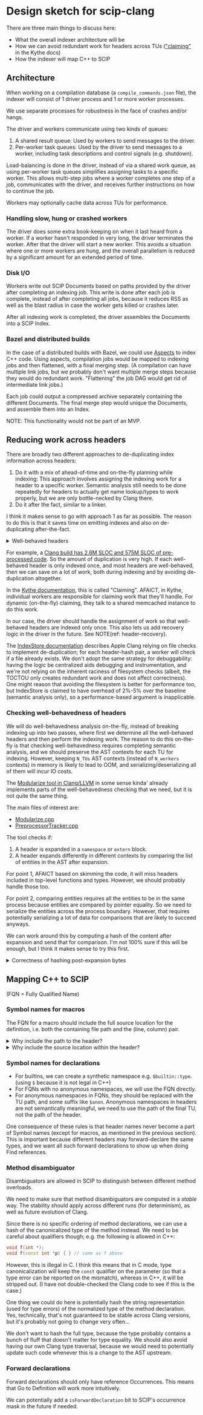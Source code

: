 # Design sketch for scip-clang

There are three main things to discuss here:
- What the overall indexer architecture will be
- How we can avoid redundant work for headers across TUs
  (["claiming"](https://github.com/kythe/kythe/blob/master/kythe/cxx/indexer/cxx/claiming.md)
  in the Kythe docs)
- How the indexer will map C++ to SCIP

## Architecture

When working on a compilation database (a `compile_commands.json` file),
the indexer will consist of 1 driver process
and 1 or more worker processes.

We use separate processes for robustness in the face
of crashes and/or hangs.

The driver and workers communicate using two kinds of queues:
1. A shared result queue: Used by workers to send messages to the driver.
2. Per-worker task queues: Used by the driver to send messages to a worker,
   including task descriptions and control signals (e.g. shutdown).

Load-balancing is done in the driver,
instead of via a shared work queue,
as using per-worker task queues
simplifies assigning tasks to a specific worker.
This allows multi-step jobs where
a worker completes one step of a job,
communicates with the driver,
and receives further instructions
on how to continue the job.

Workers may optionally cache data across TUs for performance.

### Handling slow, hung or crashed workers

The driver does some extra book-keeping
on when it last heard from a worker.
If a worker hasn't responded in very long,
the driver terminates the worker.
After that the driver will start a new worker.
This avoids a situation where one or more workers are hung,
and the overall parallelism is reduced
by a significant amount for an extended period of time.

### Disk I/O

Workers write out SCIP Documents based on paths
provided by the driver after completing an indexing job.
This write is done after each job is complete,
instead of after completing all jobs,
because it reduces RSS as well as the blast radius
in case the worker gets killed or crashes later.

After all indexing work is completed, the driver
assembles the Documents into a SCIP Index.

### Bazel and distributed builds

In the case of a distributed builds with Bazel,
we could use [Aspects](https://bazel.build/extending/aspects)
to index C++ code. Using aspects, compilation
jobs would be mapped to indexing jobs
and then flattened, with a final merging step.
(A compilation can have multiple link jobs,
but we probably don't want multiple merge steps
because they would do redundant work.
"Flattening" the job DAG would get rid of
intermediate link jobs.)

Each job could output a compressed archive
separately containing the different Documents.
The final merge step would unique the Documents,
and assemble them into an Index.

NOTE: This functionality would not be part of an MVP.

## Reducing work across headers

There are broadly two different approaches to de-duplicating
index information across headers:
1. Do it with a mix of ahead-of-time and on-the-fly planning
   while indexing: This approach involves assigning the indexing
   work for a header to a specific worker.
   Semantic analysis still needs to be done repeatedly for
   headers to actually get name lookup/types to work properly,
   but we are only bottle-necked by Clang there.
2. Do it after the fact, similar to a linker.

I think it makes sense to go with approach 1 as far as possible.
The reason to do this is that it saves time on emitting
indexes and also on de-duplicating after-the-fact.

<details>
<summary>Well-behaved headers</summary>

Headers can be divided into two types:
1. Headers that expand the same way in different contexts
   (modulo header guard optimization) and are only `#include`d
   in a top-level context (i.e. not inside a function/type etc.).
2. Headers that expand differently in different contexts,
   or are `#included`d in a non-top-level context.

I'm going to call the first type of headers "well-behaved".

For well-behaved headers, it is sufficient to emit a SCIP Document
only once, from any TU that includes the header.

For ill-behaved headers, they need to have multiple SCIP Documents
which are aggregated.
</details>

For example, a [Clang build
has 2.6M SLOC and 575M SLOC of pre-processed code](https://github.com/sourcegraph/sourcegraph/issues/42280#issuecomment-1342500849).
So the amount of duplication is very high.
If each well-behaved header is only indexed once,
and most headers are well-behaved, then we can
save on a lot of work, both during indexing
and by avoiding de-duplication altogether.

In the [Kythe documentation](https://github.com/kythe/kythe/blob/master/kythe/cxx/indexer/cxx/claiming.md),
this is called "Claiming". AFAICT, in Kythe,
individual workers are responsible for claiming
work that they'll handle. For dynamic (on-the-fly)
claiming, they talk to a shared memcached instance
to do this work.

In our case, the driver should handle the assignment
of work so that well-behaved headers are indexed only once.
This also lets us add recovery logic in the driver in
the future. See NOTE(ref: header-recovery).

The [IndexStore documentation](https://docs.google.com/document/d/1cH2sTpgSnJZCkZtJl1aY-rzy4uGPcrI-6RrUpdATO2Q/)
describes Apple Clang relying on file checks
to implement de-duplication;
for each header-hash pair, a worker will check
if a file already exists. We don't adopt the same
strategy for debuggability:
having the logic be centralized aids debugging
and instrumentation, and we're not relying on the
inherent raciness of filesystem checks
(albeit, the TOCTOU only creates redundant work
and does not affect correctness).
One might reason that avoiding the filesystem
is better for performance too, but IndexStore
is claimed to have overhead of 2%-5% over the baseline
(semantic analysis only), so a performance-based
argument is inapplicable.

### Checking well-behavedness of headers

We will do well-behavedness analysis on-the-fly,
instead of breaking indexing up into two passes,
where first we determine all the well-behaved headers
and then perform the indexing work.
The reason to do this on-the-fly is that
checking well-behavedness requires completing
semantic analysis, and we should preserve the AST contexts
for each TU for indexing. However, keeping `N_TUs`
AST contexts (instead of `N_workers` contexts) in memory
is likely to lead to OOM,
and serializing/deserializing all of them
will incur IO costs.

The [Modularize tool in Clang/LLVM](https://clang.llvm.org/extra/modularize.html)
in some sense kinda' already implements
parts of the well-behavedness checking
that we need, but it is not quite the same thing.

The main files of interest are:
- [Modularize.cpp](https://sourcegraph.com/github.com/llvm/llvm-project/-/blob/clang-tools-extra/modularize/Modularize.cpp)
- [PreprocessorTracker.cpp](https://sourcegraph.com/github.com/llvm/llvm-project/-/blob/clang-tools-extra/modularize/PreprocessorTracker.cpp)

The tool checks if:
1. A header is expanded in a `namespace` or `extern` block.
2. A header expands differently in different contexts by
   comparing the list of entities in the AST after expansion.

For point 1,
AFAICT based on skimming the code, it will miss headers
included in top-level functions and types.
However, we should probably handle those too.

For point 2, comparing entities requires all the entities
to be in the same process because entities are compared
by pointer equality. So we need to serialize the entities
across the process boundary. However, that requires potentially
serializing a lot of data for comparisons that are likely
to succeed anyways.

We can work around this by computing a hash of the content
after expansion and send that for comparison.
I'm not 100% sure if this will be enough,
but I think it makes sense to try this first.

<details>
<summary>Correctness of hashing post-expansion bytes</summary>

Technically, I think hashing bytes (even ignoring
any headers inside namespace/extern etc.) isn't 100% correct.
The Kythe docs on claiming point out situations
where even though a header expanded to the
same contents byte-wise,
the final corresponding AST can be different
due to differing contexts causing different
implicit definitions to be generated.

I can't think of a realistic example where this
would be true, but I think it is OK to ignore
this edge case if we can avoid comparing
entities for equality (or content-hash the AST,
which would also be error-prone).
</details>

## Mapping C++ to SCIP

(FQN = Fully Qualified Name)

### Symbol names for macros

The FQN for a macro should include the full source location
for the definition, i.e. both the containing file path
and the (line, column) pair.

<details>
<summary>Why include the path to the header?</summary>

The reason to include the path to the header is that,
if the same macro is defined in two different files,
it is more likely to mean two different things
rather than the same thing (unlike a forward declaration).
The one exception to this is
the pattern of having textual inclusion files
(i.e., deliberately ill-behaved headers) [[example in apple/swift](https://sourcegraph.com/github.com/apple/swift@f237fba206ab5fb152ea024611c00aa625a69f14/-/blob/lib/AST/ASTPrinter.cpp?L934-937&subtree=true)].

```cpp
// inc.h
constexpr int magic = MAGIC;

// cafe.cc
#define MAGIC 0xcafe
#include "inc.h"
#undef MAGIC

// boba.cc 
#define MAGIC 0xb0ba
#include "inc.h"
#undef MAGIC
```

However, in this case, Go to Definition on `MAGIC`
in `inc.h` will correctly show both the definitions
and `cafe.cc` and `boba.cc` under the current scheme,
so there's no problem.
</details>

<details>
<summary>Why include the source location within the header?</summary>

There are two common situations where we may have a macro
defined with the same name within the same file:
conditional definition and
def/undef for textual inclusion files.

<details>
<summary>Conditional definition</summary>

Conditional definition looks like the following:
```cpp
// mascot.h
#if __LINUX__
  #define MASCOT "penguin"
#else
  #define MASCOT ""
#endif
```

In this case, the macros represent the "same thing"
in a way, but only one of them is going to be active
at a given time. For a single build, it doesn't matter
for the two definitions to have different locations.
If/when we implement index merging across builds
(e.g. debug/release, Linux/macOS/Windows etc.),
there will be two different kinds of expansion sites:

1. Conditional expansion sites:
    ```cpp
    #include "mascot.h"
    #if __LINUX__
      #if __arm64__
        #define MASCOT_ICON (MASCOT "_muscular.jpg")
      #else
        #define MASCOT_ICON (MASCOT ".jpg")
      #endif
    #else
      #define MASCOT_ICON ""
    #endif
    ```
   For the reference to `MASCOT` under `__LINUX__`,
   we'd like Go to Definition to umambiguously
   jump to the first definition. This requires
   the two definitions to have a disambiguator
   (the line+column is one possible choice choice).
2. Unconditional expansion site:
   ```cpp
   #include <cstring>
   #include "mascot.h"
   bool hasMascot() {
     return std::strcmp(MASCOT, "") != 0;
   }
   ```
   In this case, index merging will create two references
   for `MASCOT` to the two different definitions,
   which is the desired behavior.
</details>

<details>
<summary>Def/undef for multiple inclusion</summary>

This one is similar to the point mentioned in
the section about why we should include the path,
except the includes here happen in the same file.

```cpp
// inc.h
constexpr int magic = MAGIC;

// hobby.cc
class Cafe {
  #define MAGIC 0xcafe
  #include "inc.h"
  #undef MAGIC
};

class Boba {
  #define MAGIC 0xb0ba
  #include "inc.h"
  #undef MAGIC
};
```

In this case, the two definitions are logically distinct
(the classes could well have been in different files),
so it makes sense to have a disambiguator.
</details>

</details>

### Symbol names for declarations

- For builtins, we can create a synthetic namespace e.g. `$builtin::type`.
  (using `$` because it is not legal in C++)
- For FQNs with no anonymous namespaces, we will use the FQN directly.
- For anonymous namespaces in FQNs, they should be replaced with the TU path,
  and some suffix like `$anon`.
  Anonymous namespaces in headers are not semantically meaningful,
  we need to use the path of the final TU, not the path of the header.

One consequence of these rules is that header names
never become a part of Symbol names (except for macros,
as mentioned in the previous section).
This is important because different headers
may forward-declare the same types,
and we want all such forward declarations to
show up when doing Find references.

### Method disambiguator

Disambiguators are allowed in SCIP to distinguish
between different method overloads.

We need to make sure that method disambiguators
are computed in a _stable_ way.
The stability should apply across different runs
(for determinism), as well as future evolution of Clang.

Since there is no specific ordering of method declarations,
we can use a hash of the canonicalized type
of the method instead.
We need to be careful about qualifiers though;
e.g. the following is allowed in C++:

```cpp
void f(int *);
void f(const int *p) { } // same as f above
```

However, this is illegal in C.
I think this means that in C mode,
type canonicalization will keep the `const` qualifier on the parameter
(so that a type error can be reported on the mismatch),
whereas in C++, it will be stripped out.
(I have not double-checked the Clang code to see if this is the case.)

One thing we could do here is potentially hash the string representation
(used for type errors) of the normalized type of the method declaration.
Yes, technically, that's not guaranteed to be stable across Clang versions,
but it's probably not going to change very often...

We don't want to hash the full type,
because the type probably contains a bunch of fluff that
doesn't matter for type equality.
We should also avoid having our own Clang type traversal,
because we would need to potentially update such code whenever
this is a change to the AST upstream.

### Forward declarations

Forward declarations should only have reference Occurrences.
This means that Go to Definition will work more intuitively.

We can potentially add a `isForwardDeclaration` bit
to SCIP's occurrence mask in the future if needed.
